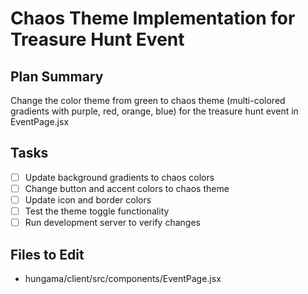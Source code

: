 # Chaos Theme Implementation for Treasure Hunt Event

## Plan Summary
Change the color theme from green to chaos theme (multi-colored gradients with purple, red, orange, blue) for the treasure hunt event in EventPage.jsx

## Tasks
- [ ] Update background gradients to chaos colors
- [ ] Change button and accent colors to chaos theme
- [ ] Update icon and border colors
- [ ] Test the theme toggle functionality
- [ ] Run development server to verify changes

## Files to Edit
- hungama/client/src/components/EventPage.jsx
